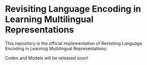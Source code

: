 # Revisiting Language Encoding in Learning Multilingual Representations

This repository is the official implementation of Revisiting Language Encoding in Learning Multilingual Representations. 

Codes and Models will be released soon!
